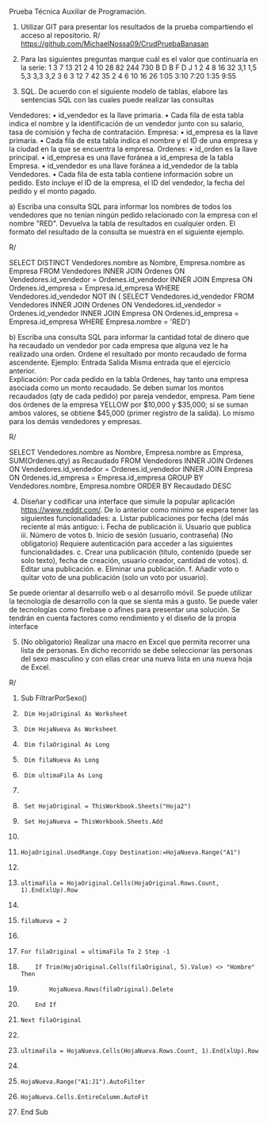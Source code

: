 Prueba Técnica Auxiliar de Programación.

1.	Utilizar GIT para presentar los resultados de la prueba compartiendo el acceso al repositorio.
R/ https://github.com/MichaelNossa09/CrudPruebaBanasan

2.	Para las siguientes preguntas marque cuál es el valor que continuaría en la serie:
1	3	7	13	21
2	4	10	28	82	244	730
B	D	B	F	D	J
1	2	4	8	16	32
3,1	1,5	5,3	3,3	3,2
3	6	3	12	7	42	35
2	4	6	10	16	26
1:05	3:10	7:20	1:35	9:55


3.	SQL. De acuerdo con el siguiente modelo de tablas, elabore las sentencias SQL con las cuales puede realizar las consultas 
 
Vendedores:
•	id_vendedor es la llave primaria. 
•	Cada fila de esta tabla indica el nombre y la identificación de un vendedor junto con su salario, tasa de comisión y fecha de contratación.
Empresa:
•	id_empresa es la llave primaria.
•	Cada fila de esta tabla indica el nombre y el ID de una empresa y la ciudad en la que se encuentra la empresa.
Ordenes:
•	id_orden es la llave principal.
•	id_empresa es una llave foránea a id_empresa de la tabla Empresa.
•	id_vendedor es una llave foránea a id_vendedor de la tabla Vendedores.
•	Cada fila de esta tabla contiene información sobre un pedido. Esto incluye el ID de la empresa, el ID del vendedor, la fecha del pedido y el monto pagado.

a)	Escriba una consulta SQL para informar los nombres de todos los vendedores que no tenían ningún pedido relacionado con la empresa con el nombre "RED". Devuelva la tabla de resultados en cualquier orden. El formato del resultado de la consulta se muestra en el siguiente ejemplo.

R/

SELECT DISTINCT Vendedores.nombre as Nombre, Empresa.nombre as Empresa
FROM Vendedores
	INNER JOIN Ordenes ON Vendedores.id_vendedor = Ordenes.id_vendedor
	INNER JOIN Empresa ON Ordenes.id_empresa = Empresa.id_empresa
WHERE Vendedores.id_vendedor NOT IN (
    	SELECT Vendedores.id_vendedor
    	FROM Vendedores
    		INNER JOIN Ordenes ON Vendedores.id_vendedor = Ordenes.id_vendedor
    		INNER JOIN Empresa ON Ordenes.id_empresa = Empresa.id_empresa
    	WHERE Empresa.nombre = 'RED')


b)	Escriba una consulta SQL para informar la cantidad total de dinero que ha recaudado un vendedor por cada empresa que alguna vez le ha realizado una orden. Ordene el resultado por monto recaudado de forma ascendente.
Ejemplo:
Entrada	Salida
Misma entrada que el ejercicio anterior.	 
Explicación: Por cada pedido en la tabla Ordenes, hay tanto una empresa asociada como un monto recaudado. Se deben sumar los montos recaudados (qty de cada pedido) por pareja vendedor, empresa. Pam tiene dos órdenes de la empresa YELLOW por $10,000 y $35,000; si se suman ambos valores, se obtiene $45,000 (primer registro de la salida). Lo mismo para los demás vendedores y empresas.


R/

SELECT Vendedores.nombre as Nombre, Empresa.nombre as Empresa, SUM(Ordenes.qty) as Recaudado
FROM Vendedores
	INNER JOIN Ordenes ON Vendedores.id_vendedor = Ordenes.id_vendedor
	INNER JOIN Empresa ON Ordenes.id_empresa = Empresa.id_empresa
GROUP BY Vendedores.nombre, Empresa.nombre
ORDER BY Recaudado DESC

4.	Diseñar y codificar una interface que simule la popular aplicación https://www.reddit.com/. De lo anterior como mínimo se espera tener las siguientes funcionalidades:
a.	Listar publicaciones por fecha (del más reciente al más antiguo:
i.	Fecha de publicación
ii.	Usuario que publica
iii.	Número de votos
b.	Inicio de sesión (usuario, contraseña) 
(No obligatorio) Requiere autenticación para acceder a las siguientes funcionalidades.
c.	Crear una publicación (título, contenido (puede ser solo texto), fecha de creación, usuario creador, cantidad de votos).
d.	Editar una publicación.
e.	Eliminar una publicación.
f.	Añadir voto o quitar voto de una publicación (solo un voto por usuario).

Se puede orientar al desarrollo web o al desarrollo móvil.
Se puede utilizar la tecnología de desarrollo con la que se sienta más a gusto.
Se puede valer de tecnologías como firebase o afines para presentar una solución.
Se tendrán en cuenta factores como rendimiento y el diseño de la propia interface


5.	(No obligatorio) Realizar una macro en Excel que permita recorrer una lista de personas. En dicho recorrido se debe seleccionar las personas del sexo masculino y con ellas crear una nueva lista en una nueva hoja de Excel.


R/
1.	Sub FiltrarPorSexo()
2.	    Dim HojaOriginal As Worksheet
3.	    Dim HojaNueva As Worksheet
4.	    Dim filaOriginal As Long
5.	    Dim filaNueva As Long
6.	    Dim ultimaFila As Long
7.	   
8.	    Set HojaOriginal = ThisWorkbook.Sheets("Hoja2")
9.	    Set HojaNueva = ThisWorkbook.Sheets.Add
10.	   
11.	    HojaOriginal.UsedRange.Copy Destination:=HojaNueva.Range("A1")
12.	   
13.	    ultimaFila = HojaOriginal.Cells(HojaOriginal.Rows.Count, 1).End(xlUp).Row
14.	   
15.	    filaNueva = 2
16.	   
17.	    For filaOriginal = ultimaFila To 2 Step -1
18.	        If Trim(HojaOriginal.Cells(filaOriginal, 5).Value) <> "Hombre" Then
19.	            HojaNueva.Rows(filaOriginal).Delete
20.	        End If
21.	    Next filaOriginal
22.	   
23.	    ultimaFila = HojaNueva.Cells(HojaNueva.Rows.Count, 1).End(xlUp).Row
24.	   
25.	    HojaNueva.Range("A1:J1").AutoFilter
26.	    HojaNueva.Cells.EntireColumn.AutoFit
27.	End Sub
